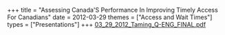 +++
title = "Assessing Canada'S Performance In Improving Timely Access For Canadians"
date = 2012-03-29
themes = ["Access and Wait Times"]
types = ["Presentations"]
+++
[03_29_2012_Taming_Q-ENG_FINAL.pdf](/files/03_29_2012_Taming_Q-ENG_FINAL.pdf)
